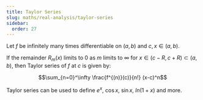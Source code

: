 ```yaml
---
title: Taylor Series
slug: maths/real-analysis/taylor-series
sidebar:
  order: 27
---
```


Let $f$ be infinitely many times differentiable on $(a,b)$ and $c,x \in (a,b)$.

If the remainder $R_m(x)$ limits to $0$ as $m$ limits to $\infty$ for
$x \in (c-R, c+R) \subset (a,b)$, then Taylor series of $f$ at $c$ is given by:

```math
\sum_{n=0}^\infty
\frac{f^{(n)}(c)}{n!}
(x-c)^n
```

Taylor series can be used to define $e^x$, $\cos x$, $\sin x$, $ln(1+x)$ and
more.

